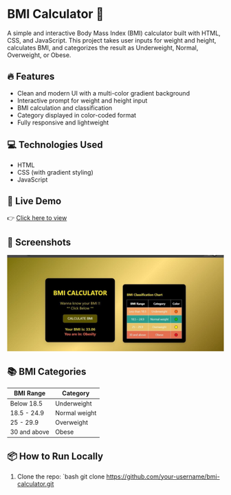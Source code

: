 # BMI Calculator 🧮

A simple and interactive Body Mass Index (BMI) calculator built with HTML, CSS, and JavaScript. This project takes user inputs for weight and height, calculates BMI, and categorizes the result as Underweight, Normal, Overweight, or Obese.

## 🔥 Features

- Clean and modern UI with a multi-color gradient background
- Interactive prompt for weight and height input
- BMI calculation and classification
- Category displayed in color-coded format
- Fully responsive and lightweight

## 💻 Technologies Used

- HTML
- CSS (with gradient styling)
- JavaScript

## 🚀 Live Demo

👉 [Click here to view](http://127.0.0.1:5500/index.html)  


## 📸 Screenshots

![BMI Calculator Screenshot](bmicalculator.jpg)  


## 📚 BMI Categories

| BMI Range        | Category       |
|------------------|----------------|
| Below 18.5       | Underweight    |
| 18.5 - 24.9      | Normal weight  |
| 25 - 29.9        | Overweight     |
| 30 and above     | Obese          |

## 📦 How to Run Locally

1. Clone the repo:
   `bash
   git clone https://github.com/your-username/bmi-calculator.git
